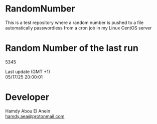 # RandomNumber    
This is a test repository where a random number is pushed to a file automatically passwordless from a cron job in my Linux CentOS server    
# Random Number of the last run   
5345
      
Last update (GMT +1)    
05/17/25 20:00:01
# Developer    
Hamdy Abou El Anein   
hamdy.aea@protonmail.com
